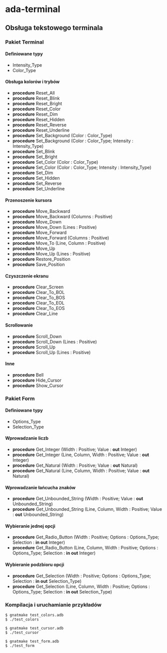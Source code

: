 # ada-terminal
## Obsługa tekstowego terminala

### Pakiet Terminal

#### Definiowane typy

- Intensity_Type
- Color_Type

#### Obsługa kolorów i trybów

- **procedure** Reset_All
- **procedure** Reset_Blink
- **procedure** Reset_Bright
- **procedure** Reset_Color
- **procedure** Reset_Dim
- **procedure** Reset_Hidden
- **procedure** Reset_Reverse
- **procedure** Reset_Underline
- **procedure** Set_Background (Color : Color_Type)
- **procedure** Set_Background (Color : Color_Type; Intensity : Intensity_Type)
- **procedure** Set_Blink
- **procedure** Set_Bright
- **procedure** Set_Color (Color : Color_Type)
- **procedure** Set_Color (Color : Color_Type; Intensity : Intensity_Type)
- **procedure** Set_Dim
- **procedure** Set_Hidden
- **procedure** Set_Reverse
- **procedure** Set_Underline

#### Przenoszenie kursora

- **procedure** Move_Backward
- **procedure** Move_Backward (Columns : Positive)
- **procedure** Move_Down
- **procedure** Move_Down (Lines : Positive)
- **procedure** Move_Forward
- **procedure** Move_Forward (Columns : Positive)
- **procedure** Move_To (Line, Column : Positive)
- **procedure** Move_Up
- **procedure** Move_Up (Lines : Positive)
- **procedure** Restore_Position
- **procedure** Save_Position

#### Czyszczenie ekranu

- **procedure** Clear_Screen
- **procedure** Clear_To_BOL
- **procedure** Clear_To_BOS
- **procedure** Clear_To_EOL
- **procedure** Clear_To_EOS
- **procedure** Clear_Line

#### Scrollowanie

- **procedure** Scroll_Down 
- **procedure** Scroll_Down (Lines : Positive)
- **procedure** Scroll_Up
- **procedure** Scroll_Up (Lines : Positive)

#### Inne

- **procedure** Bell
- **procedure** Hide_Cursor
- **procedure** Show_Cursor

### Pakiet Form

#### Definiowane typy

- Options_Type
- Selection_Type

#### Wprowadzanie liczb

- **procedure** Get_Integer (Width : Positive; Value : **out** Integer)
- **procedure** Get_Integer (Line, Column, Width : Positive; Value : **out** Integer)
- **procedure** Get_Natural (Width : Positive; Value : **out** Natural)
- **procedure** Get_Natural (Line, Column, Width : Positive; Value : **out** Natural)
 
#### Wprowadzanie łańcucha znaków

- **procedure** Get_Unbounded_String (Width : Positive; Value : **out** Unbounded_String)
- **procedure** Get_Unbounded_String (Line, Column, Width : Positive; Value : **out** Unbounded_String)

#### Wybieranie jednej opcji

- **procedure** Get_Radio_Button (Width : Positive; Options : Options_Type; Selection : **in out** Integer)
- **procedure** Get_Radio_Button (Line, Column, Width : Positive; Options : Options_Type; Selection : **in out** Integer) 

#### Wybieranie podzbioru opcji

- **procedure** Get_Selection (Width : Positive; Options : Options_Type; Selection : **in out** Selection_Type)
- **procedure** Get_Selection (Line, Column, Width : Positive; Options : Options_Type; Selection : **in out** Selection_Type) 

### Kompilacja i uruchamianie przykładów

``` 
$ gnatmake test_colors.adb
$ ./test_colors
```

``` 
$ gnatmake test_cursor.adb
$ ./test_cursor
```

``` 
$ gnatmake test_form.adb
$ ./test_form
```
